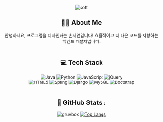 
<div align="center">
  
![soft](https://capsule-render.vercel.app/api?type=soft&color=auto&text=Hello!%20I'm%20Seoyeon%20Son%20:D&fontSize=40&animation=twinkling&height=150)


## 👋🏻 About Me
안녕하세요, 프로그램을 디자인하는 손서연입니다!
효율적이고 더 나은 코드를 지향하는 백엔드 개발자입니다.
</br></br>

## 💻 Tech Stack
![Java](https://img.shields.io/badge/java-%23ED8B00.svg?style=for-the-badge&logo=java&logoColor=white&)
![Python](https://img.shields.io/badge/python-3670A0?style=for-the-badge&logo=python&logoColor=ffdd54)
![JavaScript](https://img.shields.io/badge/javascript-%23323330.svg?style=for-the-badge&logo=javascript&logoColor=%23F7DF1E)
![jQuery](https://img.shields.io/badge/jquery-%230769AD.svg?style=for-the-badge&logo=jquery&logoColor=white)</br>
![HTML5](https://img.shields.io/badge/html5-%23E34F26.svg?style=for-the-badge&logo=html5&logoColor=white)
![Spring](https://img.shields.io/badge/spring-%236DB33F.svg?style=for-the-badge&logo=spring&logoColor=white)
![Django](https://img.shields.io/badge/django-%23092E20.svg?style=for-the-badge&logo=django&logoColor=white)
![MySQL](https://img.shields.io/badge/mysql-%2300f.svg?style=for-the-badge&logo=mysql&logoColor=white)
![Bootstrap](https://img.shields.io/badge/bootstrap-%23563D7C.svg?style=for-the-badge&logo=bootstrap&logoColor=white)
</br></br>

## 🐣 GitHub Stats :

![gruvbox](https://github-readme-stats.vercel.app/api?username=seoyeonson&show_icons=true&hide=contribs,prs&cache_seconds=86400&theme=gruvbox)
[![Top Langs](https://github-readme-stats.vercel.app/api/top-langs/?username=seoyeonson&layout=compact)](https://github.com/anuraghazra/github-readme-stats)
</div>
